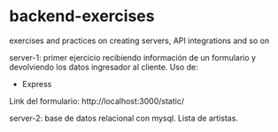 # backend-exercises
 exercises and practices on creating servers, API integrations and so on

server-1: primer ejercicio recibiendo información de un formulario y devolviendo los datos ingresador al cliente.
Uso de:
- Express

Link del formulario: http://localhost:3000/static/

server-2: base de datos relacional con mysql. Lista de artistas.